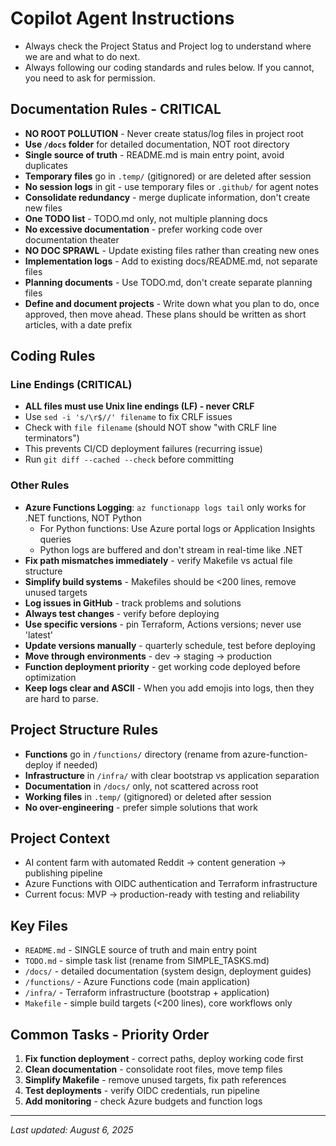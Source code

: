 # Copilot Agent Instructions

- Always check the Project Status and Project log to understand where we are and what to do next.
- Always following our coding standards and rules below. If you cannot, you need to ask for permission.

## Documentation Rules - CRITICAL
- **NO ROOT POLLUTION** - Never create status/log files in project root
- **Use `/docs` folder** for detailed documentation, NOT root directory
- **Single source of truth** - README.md is main entry point, avoid duplicates
- **Temporary files** go in `.temp/` (gitignored) or are deleted after session
- **No session logs** in git - use temporary files or `.github/` for agent notes
- **Consolidate redundancy** - merge duplicate information, don't create new files
- **One TODO list** - TODO.md only, not multiple planning docs
- **No excessive documentation** - prefer working code over documentation theater
- **NO DOC SPRAWL** - Update existing files rather than creating new ones
- **Implementation logs** - Add to existing docs/README.md, not separate files
- **Planning documents** - Use TODO.md, don't create separate planning files
- **Define and document projects** - Write down what you plan to do, once approved, then move ahead. These plans should be written as short articles, with a date prefix

## Coding Rules

### Line Endings (CRITICAL)
- **ALL files must use Unix line endings (LF) - never CRLF**
- Use `sed -i 's/\r$//' filename` to fix CRLF issues  
- Check with `file filename` (should NOT show "with CRLF line terminators")
- This prevents CI/CD deployment failures (recurring issue)
- Run `git diff --cached --check` before committing

### Other Rules
- **Azure Functions Logging**: `az functionapp logs tail` only works for .NET functions, NOT Python
  - For Python functions: Use Azure portal logs or Application Insights queries
  - Python logs are buffered and don't stream in real-time like .NET
- **Fix path mismatches immediately** - verify Makefile vs actual file structure
- **Simplify build systems** - Makefiles should be <200 lines, remove unused targets
- **Log issues in GitHub** - track problems and solutions
- **Always test changes** - verify before deploying
- **Use specific versions** - pin Terraform, Actions versions; never use 'latest'
- **Update versions manually** - quarterly schedule, test before deploying
- **Move through environments** - dev → staging → production
- **Function deployment priority** - get working code deployed before optimization
- **Keep logs clear and ASCII** - When you add emojis into logs, then they are hard to parse.

## Project Structure Rules
- **Functions** go in `/functions/` directory (rename from azure-function-deploy if needed)
- **Infrastructure** in `/infra/` with clear bootstrap vs application separation
- **Documentation** in `/docs/` only, not scattered across root
- **Working files** in `.temp/` (gitignored) or deleted after session
- **No over-engineering** - prefer simple solutions that work

## Project Context
- AI content farm with automated Reddit → content generation → publishing pipeline
- Azure Functions with OIDC authentication and Terraform infrastructure
- Current focus: MVP → production-ready with testing and reliability

## Key Files
- `README.md` - SINGLE source of truth and main entry point
- `TODO.md` - simple task list (rename from SIMPLE_TASKS.md)
- `/docs/` - detailed documentation (system design, deployment guides)
- `/functions/` - Azure Functions code (main application)
- `/infra/` - Terraform infrastructure (bootstrap + application)
- `Makefile` - simple build targets (<200 lines), core workflows only

## Common Tasks - Priority Order
1. **Fix function deployment** - correct paths, deploy working code first
2. **Clean documentation** - consolidate root files, move temp files
3. **Simplify Makefile** - remove unused targets, fix path references
4. **Test deployments** - verify OIDC credentials, run pipeline
5. **Add monitoring** - check Azure budgets and function logs

---
_Last updated: August 6, 2025_
